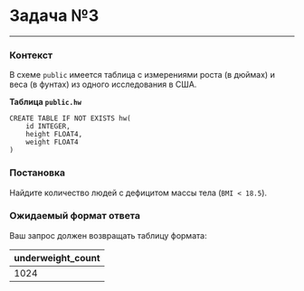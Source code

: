 # Задача №3

---

### Контекст

В схеме `public` имеется таблица с измерениями роста (в дюймах) и веса (в фунтах) из одного исследования в США.

**Таблица `public.hw`**

```postgresql
CREATE TABLE IF NOT EXISTS hw(
    id INTEGER,
    height FLOAT4,
    weight FLOAT4
)
```

### Постановка

Найдите количество людей с дефицитом массы тела (`BMI < 18.5`).

### Ожидаемый формат ответа

Ваш запрос должен возвращать таблицу формата:

| underweight_count |
|-------------------|
| 1024              |

